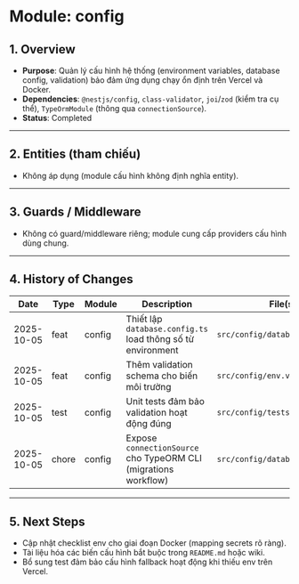 # Module: config

## 1. Overview

- **Purpose**: Quản lý cấu hình hệ thống (environment variables, database config, validation) bảo đảm ứng dụng chạy ổn định trên Vercel và Docker.
- **Dependencies**: `@nestjs/config`, `class-validator`, `joi`/`zod` (kiểm tra cụ thể), `TypeOrmModule` (thông qua `connectionSource`).
- **Status**: Completed

---

## 2. Entities (tham chiếu)

- Không áp dụng (module cấu hình không định nghĩa entity).

---

## 3. Guards / Middleware

- Không có guard/middleware riêng; module cung cấp providers cấu hình dùng chung.

---

## 4. History of Changes

| Date       | Type | Module | Description                                                     | File(s)                                     |
| ---------- | ---- | ------ | --------------------------------------------------------------- | ------------------------------------------- |
| 2025-10-05 | feat | config | Thiết lập `database.config.ts` load thông số từ environment     | `src/config/database.config.ts`             |
| 2025-10-05 | feat | config | Thêm validation schema cho biến môi trường                     | `src/config/env.validation.ts`              |
| 2025-10-05 | test | config | Unit tests đảm bảo validation hoạt động đúng                   | `src/config/tests/*.spec.ts`                |
| 2025-10-05 | chore | config | Expose `connectionSource` cho TypeORM CLI (migrations workflow) | `src/config/database.config.ts`             |

---

## 5. Next Steps

- Cập nhật checklist env cho giai đoạn Docker (mapping secrets rõ ràng).
- Tài liệu hóa các biến cấu hình bắt buộc trong `README.md` hoặc wiki.
- Bổ sung test đảm bảo cấu hình fallback hoạt động khi thiếu env trên Vercel.
